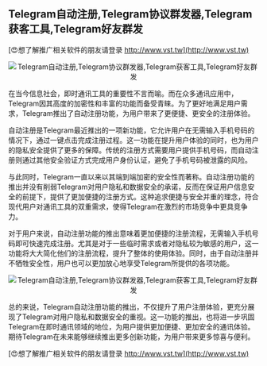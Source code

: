 ## **Telegram自动注册,Telegram协议群发器,Telegram获客工具,Telegram好友群发**

[😍想了解推广相关软件的朋友请登录 http://www.vst.tw](http://www.vst.tw)

 <center><img src="https://vst.tw/MP4/tuiguang/png/5.png" alt="Telegram自动注册,Telegram协议群发器,Telegram获客工具,Telegram好友群发"></center>

在当今信息社会，即时通讯工具的重要性不言而喻。而在众多通讯应用中，Telegram因其高度的加密性和丰富的功能而备受青睐。为了更好地满足用户需求，Telegram推出了自动注册功能，为用户带来了更便捷、更安全的注册体验。

自动注册是Telegram最近推出的一项新功能，它允许用户在无需输入手机号码的情况下，通过一键点击完成注册过程。这一功能在提升用户体验的同时，也为用户的隐私安全提供了更多的保障。传统的注册方式需要用户提供手机号码，而自动注册则通过其他安全验证方式完成用户身份认证，避免了手机号码被泄露的风险。

与此同时，Telegram一直以来以其端到端加密的安全性而著称。自动注册功能的推出并没有削弱Telegram对用户隐私和数据安全的承诺，反而在保证用户信息安全的前提下，提供了更加便捷的注册方式。这种追求便捷与安全并重的理念，符合现代用户对通讯工具的双重需求，使得Telegram在激烈的市场竞争中更具竞争力。

对于用户来说，自动注册功能的推出意味着更加便捷的注册流程，无需输入手机号码即可快速完成注册。尤其是对于一些临时需求或者对隐私较为敏感的用户，这一功能将大大简化他们的注册流程，提升了整体的使用体验。同时，由于自动注册并不牺牲安全性，用户也可以更加放心地享受Telegram所提供的各项功能。

 <center><img src="https://vst.tw/MP4/tuiguang/png/7.png" alt="Telegram自动注册,Telegram协议群发器,Telegram获客工具,Telegram好友群发"></center>

总的来说，Telegram自动注册功能的推出，不仅提升了用户注册体验，更充分展现了Telegram对用户隐私和数据安全的重视。这一功能的推出，也将进一步巩固Telegram在即时通讯领域的地位，为用户提供更加便捷、更加安全的通讯体验。期待Telegram在未来能够继续推出更多创新功能，为用户带来更多惊喜与便利。

[😍想了解推广相关软件的朋友请登录 http://www.vst.tw](http://www.vst.tw)



